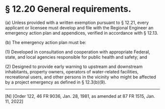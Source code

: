 # § 12.20   General requirements.

(a) Unless provided with a written exemption pursuant to § 12.21, every applicant or licensee must develop and file with the Regional Engineer an emergency action plan and appendices, verified in accordance with § 12.13.


(b) The emergency action plan must be:


(1) Developed in consultation and cooperation with appropriate Federal, state, and local agencies responsible for public health and safety; and


(2) Designed to provide early warning to upstream and downstream inhabitants, property owners, operators of water-related facilities, recreational users, and other persons in the vicinity who might be affected by a project emergency as defined in § 12.3(b)(9).



---

[N] [Order 122, 46 FR 9036, Jan. 28, 1981, as amended at 87 FR 1515, Jan. 11, 2022]




